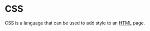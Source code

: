 # CSS



CSS is a language that can be used to add style to an [HTML](/wiki/HTML) page.





